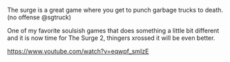 The surge is a great game where you get to punch garbage trucks to death. (no offense @sgtruck)

One of my favorite soulsish games that does something a little bit different and it is now time for The Surge 2, thingers xrossed it will be even better.

https://www.youtube.com/watch?v=eqwpf_smIzE